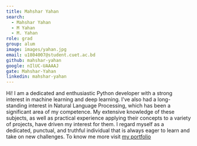 ```yaml
---
title: Mahshar Yahan
search:
  - Mahshar Yahan
  - M Yahan
  - M. Yahan
role: grad
group: alum
image: images/yahan.jpg
email: u1804007@student.cuet.ac.bd
github: mahshar-yahan
google: nIlUC-UAAAAJ
gate: Mahshar-Yahan
linkedin: mahshar-yahan
---
```


Hi! I am a dedicated and enthusiastic Python developer with a strong interest in machine learning and deep learning. I've also had a long-standing interest in Natural Language Processing, which has been a significant area of my competence. My extensive knowledge of these subjects, as well as practical experience applying their concepts to a variety of projects, have driven my interest for them. I regard myself as a dedicated, punctual, and truthful individual that is always eager to learn and take on new challenges. To know me more visit [my portfolio](https://mahshar-yahan.github.io/)